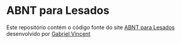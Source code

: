 # ABNT para Lesados

Este repositório contém o código fonte do site [ABNT para Lesados](http://abnt.herokuapp.com) desenvolvido por [Gabriel Vincent](http://gabrielvincent.github.io)